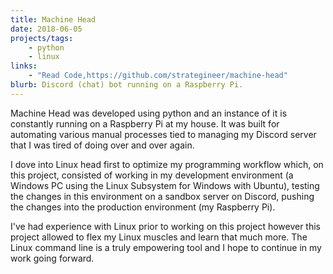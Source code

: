 ```yaml
---
title: Machine Head
date: 2018-06-05
projects/tags:
    - python
    - linux
links:
    - "Read Code,https://github.com/strategineer/machine-head"
blurb: Discord (chat) bot running on a Raspberry Pi.
---
```

Machine Head was developed using python and an instance of it is constantly running on a Raspberry Pi at my house. It was built for automating various manual processes tied to managing my Discord server that I was tired of doing over and over again.

I dove into Linux head first to optimize my programming workflow which, on this project, consisted of working in my development environment (a Windows PC using the Linux Subsystem for Windows with Ubuntu), testing the changes in this environment on a sandbox server on Discord, pushing the changes into the production environment (my Raspberry Pi).

I've had experience with Linux prior to working on this project however this project allowed to flex my Linux muscles and learn that much more. The Linux command line is a truly empowering tool and I hope to continue in my work going forward.
